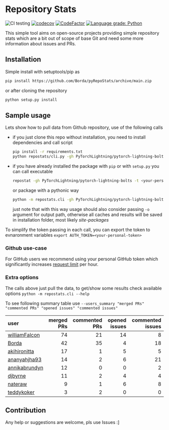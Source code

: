 # Repository Stats

![CI testing](https://github.com/Borda/pyRepoStats/workflows/CI%20testing/badge.svg?event=push)
[![codecov](https://codecov.io/gh/Borda/pyRepoStats/branch/main/graph/badge.svg?token=09H9MDJMXG)](https://codecov.io/gh/Borda/pyRepoStats)
[![CodeFactor](https://www.codefactor.io/repository/github/borda/pyrepostats/badge)](https://www.codefactor.io/repository/github/borda/pyrepostats)
[![Language grade: Python](https://img.shields.io/lgtm/grade/python/g/Borda/pyRepoStats.svg?logo=lgtm&logoWidth=18)](https://lgtm.com/projects/g/Borda/pyRepoStats/context:python)

This simple tool aims on open-source projects providing simple repository stats which are a bit out of scope of base Git and need some more information about issues and PRs.

## Installation

Simple install with setuptools/pip as 
```bash
pip install https://github.com/Borda/pyRepoStats/archive/main.zip
```
or after cloning the repository
```bash
python setup.py install
```

## Sample usage

Lets show how to pull data from Github repository, use of the following calls
* if you just clone this repo without installation, you need to install dependencies and call script
    ```bash
    pip install -r requirements.txt
    python repostats/cli.py -gh PyTorchLightning/pytorch-lightning-bolts
    ```
* if you have already installed the package with `pip` or with `setup.py` you can call executable
    ```bash
    repostat -gh PyTorchLightning/pytorch-lightning-bolts -t <your-personal-token>
    ```
  or package with a pythonic way
    ```bash
    python -m repostats.cli -gh PyTorchLightning/pytorch-lightning-bolts
    ```
  just note that with this way usage should also consider passing `-o` argument for output path, otherwise all caches and results will be saved in installation folder, most likely _site-packages_

To simplify the token passing in each call, you can export the token to evnaronment variables `export AUTH_TOKEN=<your-personal-token>`

### Github use-case

For GitHub users we recommend using your personal GitHub token which significantly increases [request limit](https://developer.github.com/v3/#rate-limiting) per hour.

### Extra options

The calls above just pull the data, to get/show some results check available options `python -m repostats.cli --help`

To see following summary table use `--users_summary "merged PRs" "commented PRs" "opened issues" "commented issues"`

| user                                              |   merged PRs |   commented PRs |   opened issues |   commented issues |
|:--------------------------------------------------|-------------:|----------------:|----------------:|-------------------:|
| [williamFalcon](https://github.com/williamFalcon) |           74 |              21 |              14 |                  8 |
| [Borda](https://github.com/Borda)                 |           42 |              35 |               4 |                 18 |
| [akihironitta](https://github.com/akihironitta)   |           17 |               1 |               5 |                  5 |
| [ananyahjha93](https://github.com/ananyahjha93)   |           14 |               2 |               6 |                 21 |
| [annikabrundyn](https://github.com/annikabrundyn) |           12 |               0 |               0 |                  2 |
| [djbyrne](https://github.com/djbyrne)             |           11 |               2 |               4 |                  4 |
| [nateraw](https://github.com/nateraw)             |            9 |               1 |               6 |                  8 |
| [teddykoker](https://github.com/teddykoker)       |            3 |               2 |               0 |                  0 |


## Contribution

Any help or suggestions are welcome, pls use Issues :]
